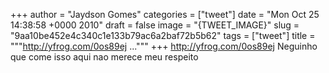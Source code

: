 
+++
author = "Jaydson Gomes"
categories = ["tweet"]
date = "Mon Oct 25 14:38:58 +0000 2010"
draft = false
image = "{TWEET_IMAGE}"
slug = "9aa10be452e4c340c1e133b79ac6a2baf72b5b62"
tags = ["tweet"]
title = """http://yfrog.com/0os89ej ..."""
+++
http://yfrog.com/0os89ej Neguinho que come isso aqui nao merece meu respeito
